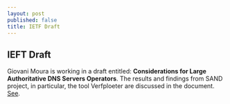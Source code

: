 ```yaml
---
layout: post
published: false
title: IETF Draft
---
```

## IEFT Draft

Giovani Moura is working in a draft entitled: **Considerations for Large Authoritative DNS Servers Operators**. The results and findings from SAND project, in particular, the tool Verfploeter are discussed in the document. [See](https://datatracker.ietf.org/doc/draft-moura-dnsop-authoritative-recommendations/). 





